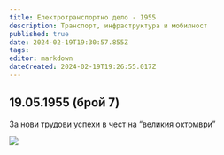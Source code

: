 ```yaml
---
title: Електротранспортно дело - 1955
description: Транспорт, инфраструктура и мобилност
published: true
date: 2024-02-19T19:30:57.855Z
tags: 
editor: markdown
dateCreated: 2024-02-19T19:26:55.017Z
---
```


## 19.05.1955 (брой 7)
За нови трудови успехи в чест на “великия октомври”

<img src="http://46.10.181.183:1518/trinmo/literature/vestnik-transportna-iskra/1955/1955.05.19-br7.jpg">